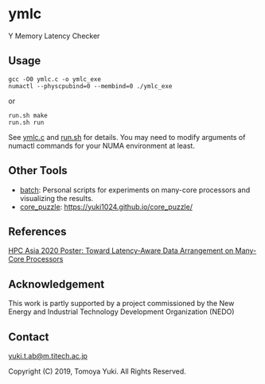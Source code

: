 # ymlc

Y Memory Latency Checker

## Usage

```
gcc -O0 ymlc.c -o ymlc_exe
numactl --physcpubind=0 --membind=0 ./ymlc_exe
```
or
```
run.sh make
run.sh run
```

See [ymlc.c](/ymlc.c) and [run.sh](/run.sh) for details.
You may need to modify arguments of numactl commands for your NUMA environment at least.

## Other Tools

- [batch](/batch/): Personal scripts for experiments on many-core processors and visualizing the results.
- [core_puzzle](https://github.com/yuki1024/core_puzzle): https://yuki1024.github.io/core_puzzle/

## References

[HPC Asia 2020 Poster: Toward Latency-Aware Data Arrangement on Many-Core Processors](http://sighpc.ipsj.or.jp/HPCAsia2020/program.html)

## Acknowledgement

This work is partly supported by a project commissioned by the New Energy and Industrial Technology Development Organization (NEDO)

## Contact

yuki.t.ab@m.titech.ac.jp

Copyright (C) 2019, Tomoya Yuki. All Rights Reserved.
